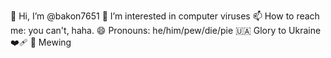 👋 Hi, I’m @bakon7651
👀 I’m interested in computer viruses
📫 How to reach me: you can't, haha.
😄 Pronouns: he/him/pew/die/pie
🇺🇦 Glory to Ukraine
❤️‍🩹
🤫 Mewing

<!---
bakon7651/bakon7651 is a ✨ special ✨ repository because its `README.md` (this file) appears on your GitHub profile.
You can click the Preview link to take a look at your changes.
--->
